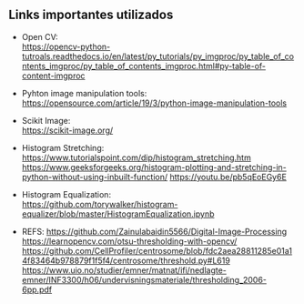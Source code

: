 ## Links importantes utilizados

- Open CV:  
  https://opencv-python-tutroals.readthedocs.io/en/latest/py_tutorials/py_imgproc/py_table_of_contents_imgproc/py_table_of_contents_imgproc.html#py-table-of-content-imgproc

- Pyhton image manipulation tools:
  https://opensource.com/article/19/3/python-image-manipulation-tools

- Scikit Image:  
  https://scikit-image.org/

- Histogram Stretching:  
  https://www.tutorialspoint.com/dip/histogram_stretching.htm
  https://www.geeksforgeeks.org/histogram-plotting-and-stretching-in-python-without-using-inbuilt-function/
  https://youtu.be/pb5qEoEGy6E

- Histogram Equalization:  
  https://github.com/torywalker/histogram-equalizer/blob/master/HistogramEqualization.ipynb

- REFS:
  https://github.com/Zainulabaidin5566/Digital-Image-Processing
  https://learnopencv.com/otsu-thresholding-with-opencv/
  https://github.com/CellProfiler/centrosome/blob/fdc2aea28811285e01a14f83464b978879f1f5f4/centrosome/threshold.py#L619
  https://www.uio.no/studier/emner/matnat/ifi/nedlagte-emner/INF3300/h06/undervisningsmateriale/thresholding_2006-6pp.pdf

